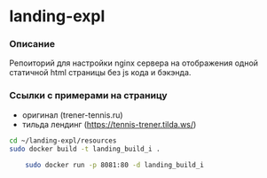 # landing-expl
### Описание
Репоиторий для настройки nginx сервера на отображения одной статичной html страницы без js кода и бэкэнда.

### Ссылки с примерами на страницу
- оригинал (trener-tennis.ru)
- тильда лендинг (https://tennis-trener.tilda.ws/)


```bash
cd ~/landing-expl/resources
sudo docker build -t landing_build_i .
```

```bash
    sudo docker run -p 8081:80 -d landing_build_i
```